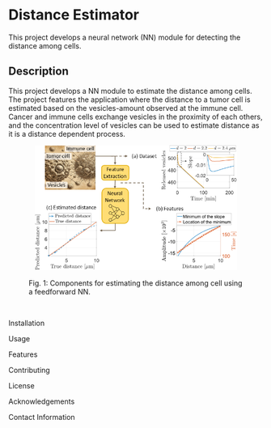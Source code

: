 # Distance Estimator
This project develops a neural network (NN) module for detecting the distance among cells.

## Description
This project develops a NN module to estimate the distance among cells. The project features the application where the distance to a tumor cell is estimated based on the vesicles-amount observed at the immune cell. Cancer and immune cells exchange vesicles in
the proximity of each others, and the concentration level of vesicles can be used to estimate distance as it is a distance dependent process.


<figure>
    <p align="center">
        <img src="https://github.com/tkn-tub/NN_molecular_communications/blob/main/images/distance_estimator.png?raw=true" alt="nn" width="400">
        <figcaption>Fig. 1: Components for estimating the distance among cell using a feedforward NN.</figcaption>
    </p>
</figure>


<img src="" width="400">

Installation

Usage

Features

Contributing

License

Acknowledgements

Contact Information
